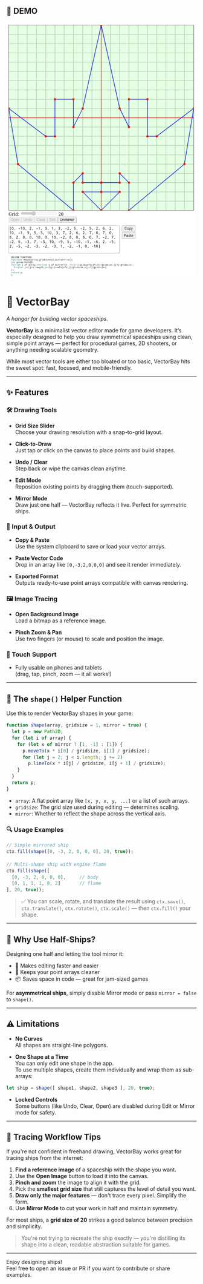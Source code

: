 ## 🚀 DEMO

[![VectorBay screenshot](./README.jpg)](https://bacionejs.github.io/vectorbay/)

# 🚀 VectorBay

*A hangar for building vector spaceships.*

**VectorBay** is a minimalist vector editor made for game developers. It’s especially designed to help you draw symmetrical spaceships using clean, simple point arrays — perfect for procedural games, 2D shooters, or anything needing scalable geometry.

While most vector tools are either too bloated or too basic, VectorBay hits the sweet spot: fast, focused, and mobile-friendly.

---

## ✨ Features

### 🛠 Drawing Tools
- **Grid Size Slider**  
  Choose your drawing resolution with a snap-to-grid layout.
  
- **Click-to-Draw**  
  Just tap or click on the canvas to place points and build shapes.

- **Undo / Clear**  
  Step back or wipe the canvas clean anytime.

- **Edit Mode**  
  Reposition existing points by dragging them (touch-supported).

- **Mirror Mode**  
  Draw just one half — VectorBay reflects it live. Perfect for symmetric ships.

### 📎 Input & Output
- **Copy & Paste**  
  Use the system clipboard to save or load your vector arrays.

- **Paste Vector Code**  
  Drop in an array like `[0,-3,2,0,0,0]` and see it render immediately.

- **Exported Format**  
  Outputs ready-to-use point arrays compatible with canvas rendering.

### 🖼 Image Tracing
- **Open Background Image**  
  Load a bitmap as a reference image.

- **Pinch Zoom & Pan**  
  Use two fingers (or mouse) to scale and position the image.

### 📱 Touch Support
- Fully usable on phones and tablets  
  (drag, tap, pinch, zoom — it all works!)

---

## 🧰 The `shape()` Helper Function

Use this to render VectorBay shapes in your game:

```js
function shape(array, gridsize = 1, mirror = true) {
  let p = new Path2D;
  for (let i of array) {
    for (let x of mirror ? [1, -1] : [1]) {
      p.moveTo(x * i[0] / gridsize, i[1] / gridsize);
      for (let j = 2; j < i.length; j += 2)
        p.lineTo(x * i[j] / gridsize, i[j + 1] / gridsize);
    }
  }
  return p;
}
```

- `array`: A flat point array like `[x, y, x, y, ...]` or a list of such arrays.
- `gridsize`: The grid size used during editing — determines scaling.
- `mirror`: Whether to reflect the shape across the vertical axis.

### 🔍 Usage Examples

```js
// Simple mirrored ship
ctx.fill(shape([0, -3, 2, 0, 0, 0], 20, true));

// Multi-shape ship with engine flame
ctx.fill(shape([
  [0, -3, 2, 0, 0, 0],     // body
  [0, 1, 1, 1, 0, 2]       // flame
], 20, true));
```

> ✅ You can scale, rotate, and translate the result using `ctx.save()`, `ctx.translate()`, `ctx.rotate()`, `ctx.scale()` — then `ctx.fill()` your shape.

---

## 🧠 Why Use Half-Ships?

Designing one half and letting the tool mirror it:

- 🔧 Makes editing faster and easier
- 🧼 Keeps your point arrays cleaner
- 📦 Saves space in code — great for jam-sized games

For **asymmetrical ships**, simply disable Mirror mode or pass `mirror = false` to `shape()`.

---

## ⚠️ Limitations

- **No Curves**  
  All shapes are straight-line polygons.

- **One Shape at a Time**  
  You can only edit one shape in the app.  
  To use multiple shapes, create them individually and wrap them as sub-arrays:

```js
let ship = shape([ shape1, shape2, shape3 ], 20, true);
```

- **Locked Controls**  
  Some buttons (like Undo, Clear, Open) are disabled during Edit or Mirror mode for safety.

---

## 🎯 Tracing Workflow Tips

If you're not confident in freehand drawing, VectorBay works great for tracing ships from the internet:

1. **Find a reference image** of a spaceship with the shape you want.
2. Use the **Open Image** button to load it into the canvas.
3. **Pinch and zoom** the image to align it with the grid.
4. Pick the **smallest grid size** that still captures the level of detail you want.
5. **Draw only the major features** — don't trace every pixel. Simplify the form.
6. Use **Mirror Mode** to cut your work in half and maintain symmetry.

For most ships, a **grid size of 20** strikes a good balance between precision and simplicity.

> You're not trying to recreate the ship exactly — you're distilling its shape into a clean, readable abstraction suitable for games.

---

Enjoy designing ships!  
Feel free to open an issue or PR if you want to contribute or share examples.
